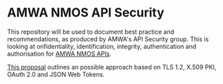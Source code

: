 # AMWA NMOS API Security

This repository will be used to document best practice and recommendations, as produced by AMWA's API Security group.  This is looking at onfidentiality, identification, integrity, authentication
and authorisation for [AMWA NMOS APIs](https://amwa-tv.github.io/nmos). 

[This proposal](security-proposal.md) outlines an possible approach based on TLS 1.2, X.509 PKI, OAuth 2.0 and JSON Web Tokens.

